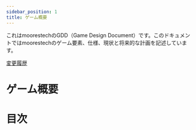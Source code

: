 ```yaml
---
sidebar_position: 1
title: ゲーム概要
---
```


これはmoorestechのGDD（Game Design Document）です。このドキュメントではmoorestechのゲーム要素、仕様、現状と将来的な計画を記述しています。

[変更履歴](https://github.com/moorestech/moorestech_doc/pulls?q=is%3Apr+is%3Aclosed+gdd)

# ゲーム概要



# 目次
